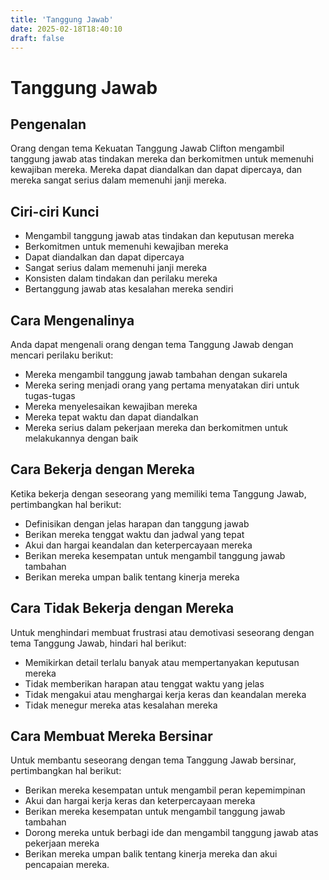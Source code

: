 ```yaml
---
title: 'Tanggung Jawab'
date: 2025-02-18T18:40:10
draft: false
---
```


# Tanggung Jawab

## Pengenalan

Orang dengan tema Kekuatan Tanggung Jawab Clifton mengambil tanggung jawab atas tindakan mereka dan berkomitmen untuk memenuhi kewajiban mereka. Mereka dapat diandalkan dan dapat dipercaya, dan mereka sangat serius dalam memenuhi janji mereka.

## Ciri-ciri Kunci

- Mengambil tanggung jawab atas tindakan dan keputusan mereka
- Berkomitmen untuk memenuhi kewajiban mereka
- Dapat diandalkan dan dapat dipercaya
- Sangat serius dalam memenuhi janji mereka
- Konsisten dalam tindakan dan perilaku mereka
- Bertanggung jawab atas kesalahan mereka sendiri

## Cara Mengenalinya

Anda dapat mengenali orang dengan tema Tanggung Jawab dengan mencari perilaku berikut:

- Mereka mengambil tanggung jawab tambahan dengan sukarela
- Mereka sering menjadi orang yang pertama menyatakan diri untuk tugas-tugas
- Mereka menyelesaikan kewajiban mereka
- Mereka tepat waktu dan dapat diandalkan
- Mereka serius dalam pekerjaan mereka dan berkomitmen untuk melakukannya dengan baik

## Cara Bekerja dengan Mereka

Ketika bekerja dengan seseorang yang memiliki tema Tanggung Jawab, pertimbangkan hal berikut:

- Definisikan dengan jelas harapan dan tanggung jawab
- Berikan mereka tenggat waktu dan jadwal yang tepat
- Akui dan hargai keandalan dan keterpercayaan mereka
- Berikan mereka kesempatan untuk mengambil tanggung jawab tambahan
- Berikan mereka umpan balik tentang kinerja mereka

## Cara Tidak Bekerja dengan Mereka

Untuk menghindari membuat frustrasi atau demotivasi seseorang dengan tema Tanggung Jawab, hindari hal berikut:

- Memikirkan detail terlalu banyak atau mempertanyakan keputusan mereka
- Tidak memberikan harapan atau tenggat waktu yang jelas
- Tidak mengakui atau menghargai kerja keras dan keandalan mereka
- Tidak menegur mereka atas kesalahan mereka

## Cara Membuat Mereka Bersinar

Untuk membantu seseorang dengan tema Tanggung Jawab bersinar, pertimbangkan hal berikut:

- Berikan mereka kesempatan untuk mengambil peran kepemimpinan
- Akui dan hargai kerja keras dan keterpercayaan mereka
- Berikan mereka kesempatan untuk mengambil tanggung jawab tambahan
- Dorong mereka untuk berbagi ide dan mengambil tanggung jawab atas pekerjaan mereka
- Berikan mereka umpan balik tentang kinerja mereka dan akui pencapaian mereka.
